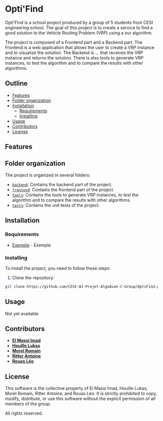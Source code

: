 # Opti'Find

Opti'Find is a school project produced by a group of 5 students from CESI engineering school. The goal of this project is to create a service to find a good solution to the Vehicle Routing Problem (VRP) using a our algorithm.

The project is composed of a Frontend part and a Backend part. The Frontend is a web application that allows the user to create a VRP instance and to visualize the solution. The Backend is ... that receives the VRP instance and returns the solution. There is also tools to generate VRP instances, to test the algorithm and to compare the results with other algorithms.

## Outline

- [Features](#features)
- [Folder organization](#folder-organization)
- [Installation](#installation)
  - [Requirements](#requirements)
  - [Installing](#installing)
- [Usage](#usage)
- [Contributors](#contributors)
- [License](#license)

## Features

## Folder organization

The project is organized in several folders:

- [`backend`](backend/): Contains the backend part of the project.
- [`frontend`](frontend/): Contains the frontend part of the project.
- [`tools`](tools/): Contains the tools to generate VRP instances, to test the algorithm and to compare the results with other algorithms.
- [`tests`](tests/): Contains the unit tests of the project.

## Installation

### Requirements

- [Exemple](https://www.exemple.com/) - Exemple

### Installing

To install the project, you need to follow these steps:

1. Clone the repository:

```bash
git clone https://github.com/CESI-A3-Projet-AlgoAvan-C-Group/OptiFind.git
```

## Usage

Not yet available

## Contributors

- **[El Massi Imad](https://github.com/Imad-54)**
- **[Houille Lukas](https://github.com/lukas-houille)**
- **[Morel Romain](https://github.com/Roooomain)**
- **[Ritter Antoine](https://github.com/RitterAntoine)**
- **[Rouas Léo](https://github.com/Okamizz)**

## License

This software is the collective property of El Massi Imad, Houille Lukas, Morel Romain, Ritter Antoine, and Rouas Léo. It is strictly prohibited to copy, modify, distribute, or use this software without the explicit permission of all members of the group.

All rights reserved.
